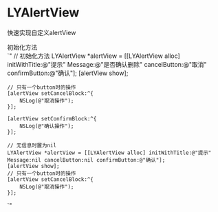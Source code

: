 # LYAlertView
快速实现自定义alertView

初始化方法<br>
`"
   // 初始化方法
   LYAlertView *alertView = [[LYAlertView alloc] initWithTitle:@"提示" Message:@"是否确认删除" cancelButton:@"取消" confirmButton:@"确认"];
   [alertView show];
    
    // 只有一个button时的操作
    [alertView setCancelBlock:^{
        NSLog(@"取消操作");
    }];
    
    [alertView setConfirmBlock:^{
        NSLog(@"确认操作");
    }];

    // 无信息时置为nil
    LYAlertView *alertView = [[LYAlertView alloc] initWithTitle:@"提示" Message:nil cancelButton:nil confirmButton:@"确认"];
    [alertView show];
    // 只有一个button时的操作
    [alertView setCancelBlock:^{
        NSLog(@"取消操作");
    }];
`"


    
